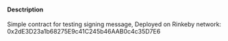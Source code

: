 #### Desctription
Simple contract for testing signing message, Deployed on Rinkeby network: 0x2dE3D23a1b68275E9c41C245b46AAB0c4c35D7E6
